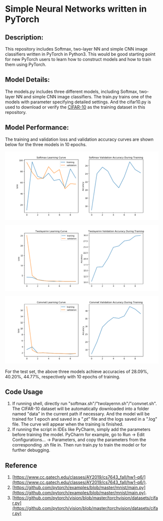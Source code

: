 # Simple Neural Networks written in PyTorch
## Description:

This repository includes Softmax, two-layer NN and simple CNN image classifiers written in PyTorch in Python3. This would be good starting point for new PyTorch users to learn how to construct models and how to train them using PyTorch.

## Model Details:
The models.py includes three different models, including Softmax, two-layer NN and simple CNN image classifiers. The train.py trains one of the models with parameter specifying detailed settings. And the cifar10.py is used to download or verify the [CIFAR-10](https://www.cs.toronto.edu/~kriz/cifar.html) as the training dataset in this repository.

## Model Performance:
The training and validation loss and validation accuracy curves are shown below for the three models in 10 epochs.

![alt text](/images/softmax.png)

![alt text](/images/twolayernn.png)

![alt text](/images/convnet.png)

For the test set, the above three models achieve accuracies of 28.09%, 40.20%, 44.77%, respectively with 10 epochs of training.

## Code Usage
1. If running shell, directly run "softmax.sh"/"twolayernn.sh"/"convnet.sh". The CIFAR-10 dataset will be automatically downloaded into a folder named "data" in the current path if necessary. And the model will be trained for 1 epoch and saved in a ".pt" file and the logs saved in a ".log" file. The curve will appear when the training is finished.
2. If running the script in IDEs like PyCharm, simply add the parameters before training the model. PyCharm for example, go to Run -> Edit Configurations... -> Parameters, and copy the parameters from the corresponding .sh file in. Then run train.py to train the model or for further debugging.

## Reference
1. [https://www.cc.gatech.edu/classes/AY2019/cs7643_fall/hw1-q6/](https://www.cc.gatech.edu/classes/AY2019/cs7643_fall/hw1-q6/).
2. [https://github.com/pytorch/examples/blob/master/mnist/main.py](https://github.com/pytorch/examples/blob/master/mnist/main.py).
3. [https://github.com/pytorch/vision/blob/master/torchvision/datasets/cifar.py](https://github.com/pytorch/vision/blob/master/torchvision/datasets/cifar.py)
